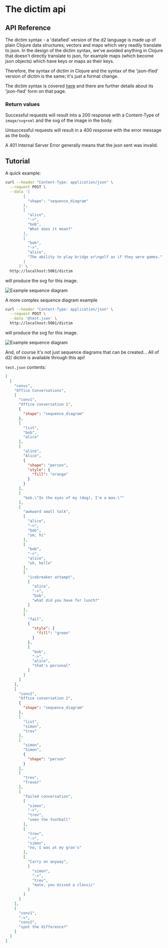 # The dictim api

## API Reference

The dictim syntax - a 'datafied' version of the d2 language is made up of plain Clojure data structures; vectors and maps which very readily translate to json. In the design of the dictim syntax, we've avoided anything in Clojure that doesn't directly translate to json, for example maps (which become json objects) which have keys or maps as their keys.

Therefore, the syntax of dictim in Clojure and the syntax of the 'json-ified' version of dictim is the same; it's just a format change.

The dictim syntax is covered [here](https://github.com/judepayne/dictim/wiki/Dictim-Syntax) and there are further details about its 'json-fied' form on that page.

### Return values

Successful requests will result into a 200 response with a Content-Type of `image/svg+xml` and the svg of the image in the body.

Unsuccessful requests will result in a 400 response with the error message as the body.

A 401 Internal Server Error generally means that the json sent was invalid.

## Tutorial

A quick example:

```bash
curl --header "Content-Type: application/json" \
  --request POST \
  --data '[
	    {
	      "shape": "sequence_diagram"
	    },
	    [
	      "alice",
	      "->",
	      "bob",
	      "What does it mean?"
	    ],
	    [
	      "bob",
	      "->",
	      "alice",
	      "The ability to play bridge or\ngolf as if they were games."
	    ]
	  ]' \
  http://localhost:5001/dictim
```

will produce the svg for this image.

![Example sequence diagram](images/seq_example.svg)


A more complex sequence diagram example


````bash
curl --header "Content-Type: application/json" \
  --request POST \
  --data '@test.json' \
  http://localhost:5001/dictim
````

will produce the svg for this image.

![Example sequence diagram](images/seq_example2.svg)

And, of course it's not just sequence diagrams that can be created... All of d2/ dictim is available through this api!


`test.json` contents:

````json
[
  [
    "convs",
    "Office Conversations",
    [
      "conv1",
      "Office conversation 1",
      {
        "shape": "sequence_diagram"
      },
      [
        "list",
        "bob",
        "alice"
      ],
      [
        "alice",
        "Alice",
        {
          "shape": "person",
          "style": {
            "fill": "orange"
          }
        }
      ],
      [
        "bob.\"In the eyes of my (dog), I'm a man.\""
      ],
      [
        "awkward small talk",
        [
          "alice",
          "->",
          "bob",
          "um, hi"
        ],
        [
          "bob",
          "->",
          "alice",
          "oh, hello"
        ],
        [
          "icebreaker attempt",
          [
            "alice",
            "->",
            "bob",
            "what did you have for lunch?"
          ]
        ],
        [
          "fail",
          {
            "style": {
              "fill": "green"
            }
          },
          [
            "bob",
            "->",
            "alice",
            "that's personal"
          ]
        ]
      ]
    ],
    [
      "conv2",
      "Office conversation 2",
      {
        "shape": "sequence_diagram"
      },
      [
        "list",
        "simon",
        "trev"
      ],
      [
        "simon",
        "Simon",
        {
          "shape": "person"
        }
      ],
      [
        "trev",
        "Trevor"
      ],
      [
        "failed conversation",
        [
          "simon",
          "->",
          "trev",
          "seen the football"
        ],
        [
          "trev",
          "->",
          "simon",
          "no, I was at my gran's"
        ],
        [
          "Carry on anyway",
          [
            "simon",
            "->",
            "trev",
            "mate, you missed a classic"
          ]
        ]
      ]
    ],
    [
      "conv1",
      "->",
      "conv2",
      "spot the difference?"
    ]
  ]
]
````
